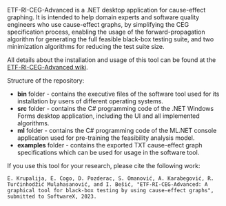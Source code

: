 ETF-RI-CEG-Advanced is a .NET desktop application for cause-effect graphing. It is intended to help domain experts and software quality engineers who use cause-effect graphs, by simplifying the CEG specification process, enabling the usage of the forward-propagation algorithm for generating the full feasible black-box testing suite, and two minimization algorithms for reducing the test suite size.

All details about the installation and usage of this tool can be found at the [ETF-RI-CEG-Advanced wiki](https://github.com/ehlymana/ETF-RI-CEG-Advanced/wiki).

Structure of the repository:

* **bin** folder - contains the executive files of the software tool used for its installation by users of different operating systems.
* **src** folder - contains the C# programming code of the .NET Windows Forms desktop application, including the UI and all implemented algorithms.
* **ml** folder - contains the C# programming code of the ML.NET console application used for pre-training the feasibility analysis model.
* **examples** folder - contains the exported TXT cause-effect graph specifications which can be used for usage in the software tool.

If you use this tool for your research, please cite the following work:

```
E. Krupalija, E. Cogo, D. Pozderac, S. Omanović, A. Karabegović, R. Turčinhodžić Mulahasanović, and I. Bešić, "ETF-RI-CEG-Advanced: A graphical tool for black-box testing by using cause-effect graphs", submitted to SoftwareX, 2023.
```
